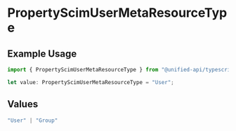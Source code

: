 # PropertyScimUserMetaResourceType

## Example Usage

```typescript
import { PropertyScimUserMetaResourceType } from "@unified-api/typescript-sdk/sdk/models/shared";

let value: PropertyScimUserMetaResourceType = "User";
```

## Values

```typescript
"User" | "Group"
```
